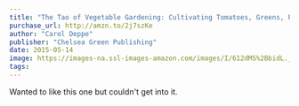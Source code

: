 ```yaml
---
title: "The Tao of Vegetable Gardening: Cultivating Tomatoes, Greens, Peas, Beans, Squash, Joy, and Serenity"
purchase_url: http://amzn.to/2j7szKe
author: "Carol Deppe"
publisher: "Chelsea Green Publishing"
date: 2015-05-14
image: https://images-na.ssl-images-amazon.com/images/I/612dMS%2BbidL._SL75_.jpg
tags:
---
```


Wanted to like this one but couldn't get into it.
